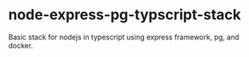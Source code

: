 # node-express-pg-typscript-stack

Basic stack for nodejs in typescript using express framework, pg, and docker.
